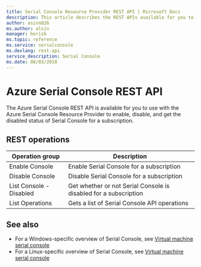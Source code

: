 ```yaml
---
title: Serial Console Resource Provider REST API | Microsoft Docs
description: This article describes the REST APIs available for you to use with the Azure Serial Console Resource Provider to enable, disable, and get the disabled status of Serial Console for a subscription.
author: asinn826
ms.author: alsin
manager: borisb
ms.topic: reference
ms.service: serialconsole
ms.devlang: rest-api
service_description: Serial Console
ms.date: 08/03/2018
---
```


# Azure Serial Console REST API
The Azure Serial Console REST API is available for you to use with the Azure Serial Console Resource Provider to enable, disable, and get the disabled status of Serial Console for a subscription.


## REST operations

| Operation group | Description |
|---|---|
| Enable Console | Enable Serial Console for a subscription |
| Disable Console | Disable Serial Console for a subscription |
| List Console - Disabled | Get whether or not Serial Console is disabled for a subscription |
| List Operations | Gets a list of Serial Console API operations |

## See also
- For a Windows-specific overview of Serial Console, see [Virtual machine serial console](/azure/virtual-machines/windows/serial-console)
- For a Linux-specific overview of Serial Console, see [Virtual machine serial console](/azure/virtual-machines/linux/serial-console)
